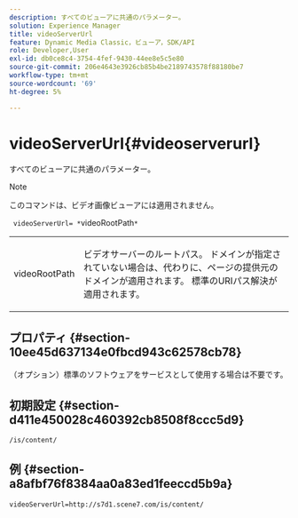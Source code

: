 ```yaml
---
description: すべてのビューアに共通のパラメーター。
solution: Experience Manager
title: videoServerUrl
feature: Dynamic Media Classic，ビューア，SDK/API
role: Developer,User
exl-id: db0ce8c4-3754-4fef-9430-44ee8e5c5e80
source-git-commit: 206e4643e3926cb85b4be2189743578f88180be7
workflow-type: tm+mt
source-wordcount: '69'
ht-degree: 5%

---
```


# videoServerUrl{#videoserverurl}

すべてのビューアに共通のパラメーター。

>[!NOTE]
>
>このコマンドは、ビデオ画像ビューアには適用されません。

` videoServerUrl= *`videoRootPath`*`

<table id="table_9B98C97485DD4DEB8A6ECBCE8DF6B886"> 
 <tbody> 
  <tr> 
   <td colname="col1"> <p> <span class="codeph"> <span class="varname"> videoRootPath</span> </span> </p> </td> 
   <td colname="col2"> <p> ビデオサーバーのルートパス。 ドメインが指定されていない場合は、代わりに、ページの提供元のドメインが適用されます。 標準のURIパス解決が適用されます。 </p> </td> 
  </tr> 
 </tbody> 
</table>

## プロパティ {#section-10ee45d637134e0fbcd943c62578cb78}

（オプション）標準のソフトウェアをサービスとして使用する場合は不要です。

## 初期設定 {#section-d411e450028c460392cb8508f8ccc5d9}

`/is/content/`

## 例 {#section-a8afbf76f8384aa0a83ed1feeccd5b9a}

```
videoServerUrl=http://s7d1.scene7.com/is/content/
```
